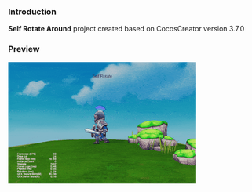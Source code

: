 ### Introduction
**Self Rotate Around** project created based on CocosCreator version 3.7.0

### Preview
![image](../../../gif/202201/2022012087.gif)